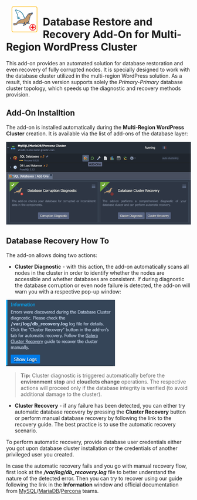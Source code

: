 <p align="center">
<img style="padding: 0 15px; float: left;" src="images/mysql-mariadb-recovery-white-bg.png" width="70">
</p>

# Database Restore and Recovery Add-On for Multi-Region WordPress Cluster

This add-on provides an automated solution for database restoration and even recovery of fully corrupted nodes. It is specially designed to work with the database cluster utilized in the multi-region WordPress solution. As a result, this add-on version supports solely the *Primary-Primary* database cluster topology, which speeds up the diagnostic and recovery methods provision.


## Add-On Installtion

The add-on is installed automatically during the **Multi-Region WordPress Cluster** creation. It is available via the list of add-ons of the database layer:

![installed add-ons](images/01-installed-addons.png)


## Database Recovery How To

The add-on allows doing two actions:

- **Cluster Diagnostic** - with this action, the add-on automatically scans all nodes in the cluster in order to identify whether the nodes are accessible and whether databases are consistent. If during diagnostic the database corruption or even node failure is detected, the add-on will warn you with a respective pop-up window:

![diagnostic failure](images/02-diagnostic-failure.png)

> **Tip:** Cluster diagnostic is triggered automatically before the **environment stop** and **cloudlets change** operations. The respective actions will proceed only if the database integrity is verified (to avoid additional damage to the cluster).

- **Cluster Recovery** - if any failure has been detected, you can either try automatic database recovery by pressing the **Cluster Recovery** button or perform manual database recovery by following the link to the recovery guide. The best practice is to use the automatic recovery scenario.

To perform automatic recovery, provide database user credentials either you got upon database cluster installation or the credentials of another privileged user you created.

In case the automatic recovery fails and you go with manual recovery flow, first look at the ***/var/log/db_recovery.log*** file to better understand the nature of the detected error. Then you can try to recover using our guide following the link in the **Information** window and official documentation from [MySQL](https://mysql.org)/[MariaDB](https://mariadb.org)/[Percona](https://www.percona.com/) teams.

